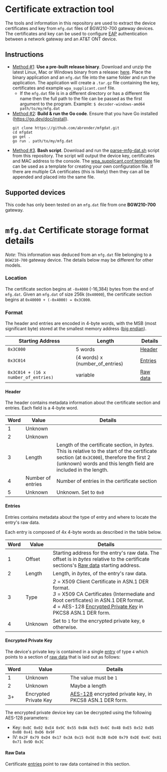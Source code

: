 # Certificate extraction tool
The tools and information in this repository are used to extract the device certificates and key from `mfg.dat` files of
BGW210-700 gateway devices. The certificates and key can be used to configure [EAP](https://en.wikipedia.org/wiki/Extensible_Authentication_Protocol)
authentication between a network gateway and an AT&T ONT device.

## Instructions
* <ins>Method #1</ins>: **Use a pre-built release binary**. Download and unzip the latest Linux, Mac or Windows binary from a release: [here](https://github.com/abrender/mfgdat/releases). 
      Place the binary application and an `mfg.dat` file into the same folder and run the application. The application
      will create a `.tar.gz` file containing the key, certificates and example `wpa_supplicant.conf` file.
  * If the `mfg.dat` file is in a different directory or has a different file name then the full path to the file can be
    passed as the first argument to the program. Example: `$ decoder-windows-amd64 path/to/my/mfg.dat`
* <ins>Method #2</ins>: **Build & run the Go code**. Ensure that you have Go installed (https://go.dev/doc/install).
  ```
  git clone https://github.com/abrender/mfgdat.git
  cd mfgdat
  go get .
  go run . path/to/my/mfg.dat
  ```
* <ins>Method #3</ins>. **Bash script**. Download and run the [parse-mfg-dat.sh](https://github.com/abrender/mfgdat/blob/main/parse-mfg-dat.sh) script from this repository.
      The script will output the device key, certificates and MAC address to the console.
      The [wpa_supplicant.conf.template](https://github.com/abrender/mfgdat/blob/main/wpa_supplicant.conf.template) file can be used as a template for creating your own configuration file.
      If there are multiple CA certificates (this is likely) then they can all be appended and placed into the same file.


## Supported devices
This code has only been tested on an `mfg.dat` file from one **BGW210-700** gateway.

# `mfg.dat` Certificate storage format details

*Note*: This information was deduced from an `mfg.dat` file belonging to a `BGW210-700` gateway device. The details below may be different for other models.

### Location
The certificate section begins at `-0x4000` (-16,384) bytes from the end of `mfg.dat`. Given an `mfg.dat` of size 256k (`0x40000`), the certificate section begins at `0x40000 + (-0x4000) = 0x3C000`.

### Format
The header and entries are encoded in 4-byte words, with the MSB (most significant byte) stored at the smallest memory address ([big endian](https://en.wikipedia.org/wiki/Endianness)).

| Starting Address | Length | Details               |
| -- | -- |-----------------------|
| `0x3C000` | 5 words | [Header](#header)     |
| `0x3C014` | (4 words) x (number_of_entries) | [Entries](#entries)   |
| `0x3C014 + (16 x number_of_entries)` | variable | [Raw data](#raw-data) |

#### Header
The header contains metadata information about the certificate section and entries. Each field is a 4-byte word.

| Word | Value             | Details                                                                                                                                                                                                         |
|------|-------------------|-----------------------------------------------------------------------------------------------------------------------------------------------------------------------------------------------------------------|
| 1    | Unknown           | 
| 2    | Unknown           | 
| 3    | Length            | Length of the certificate section, in *bytes*. This is relative to the start of the certificate section (at `0x3C000`), therefore the first 2 (unknown) words and this length field are included in the length. | 
| 4    | Number of entries | Number of entries in the certificate section                                                                                                                                                                    |
| 5    | Unknown           | Unknown. Set to `0x0`                                                                                                                                                                                           |

#### Entries
Entries contains metadata about the type of entry and where to locate the entry's raw data.

Each entry is composed of 4x 4-byte words as described in the table below.

| Word | Value   | Details                                                                                                                                                                                                                              |
|------|---------|--------------------------------------------------------------------------------------------------------------------------------------------------------------------------------------------------------------------------------------|
| 1    | Offset  | Starting address for the entry's raw data. The offset is in *bytes* relative to the certificate sections's [Raw data](#raw-data) starting address.                                                                                   |
| 2    | Length  | Length, in *bytes*, of the entry's raw data.                                                                                                                                                                                         |
| 3    | Type    | *2* = X509 Client Certificate in ASN.1 DER format.<BR>*3* = X509 CA Certificates (Intermediate and Root certificates) in ASN.1 DER format.<BR>*4* = AES-128 [Encrypted Private Key](#encrypted-private-key) in PKCS8 ASN.1 DER form. |
| 4    | Unknown | Set to `1` for the encrypted private key, `0` otherwise.                                                                                                                                                                             |

#### Encrypted Private Key
The device's private key is contained in a single [entry](#entries) of type `4` which points to a section of [raw data](#raw-data) that is laid out as follows:

| Word | Value                 | Details                                                                                                               |
|------|-----------------------|-----------------------------------------------------------------------------------------------------------------------|
| 1    | Unknown               | The value must be `1`                                                                                                 |
| 2    | Unknown               | Maybe a length                                                                                                        |
| 3+   | Encrypted Private Key | [AES-128](https://en.wikipedia.org/wiki/Advanced_Encryption_Standard) encrypted private key, in PKCS8 ASN.1 DER form. |

The encrypted private device key can be decrypted using the following AES-128 parameters:
* Key: `0x8C 0x02 0xE4 0x9C 0x55 0xBA 0xE5 0x6C 0x4B 0xE5 0x52 0xB5 0x0B 0x41 0xD6 0x9F`
* IV: `0x2F 0x79 0xD4 0x17 0x3A 0x15 0x5E 0x3B 0xD0 0x79 0xDE 0x4C 0x81 0x71 0x9D 0x3C`

#### Raw Data
Certificate [entries](#entries) point to raw data contained in this section.

